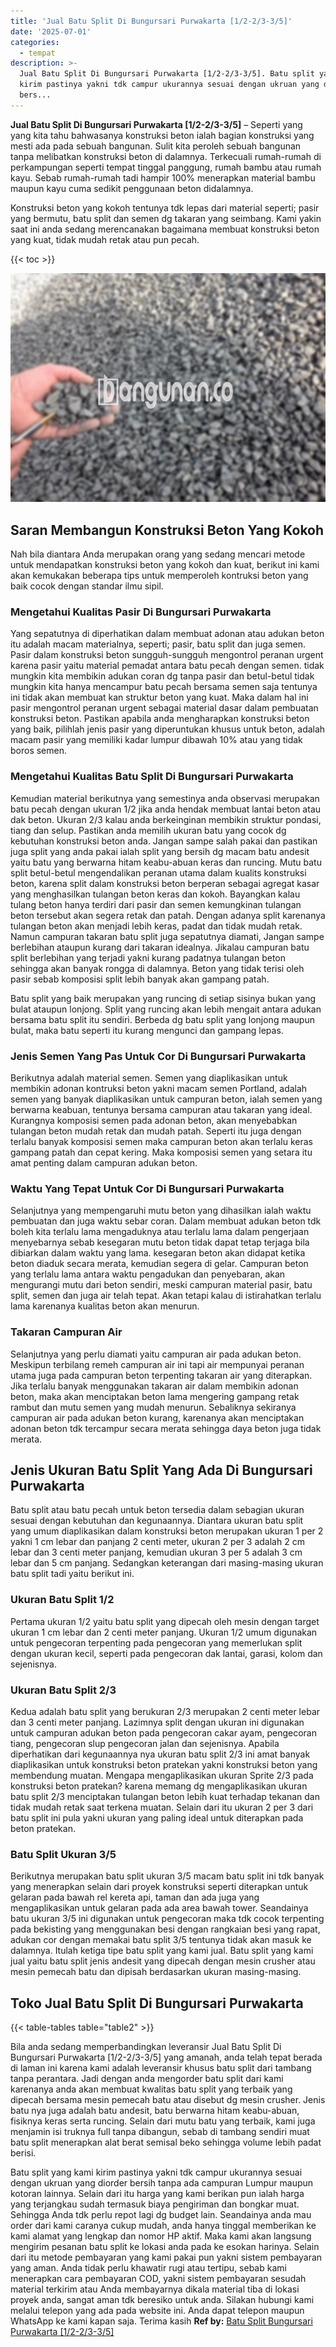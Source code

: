 ```yaml
---
title: 'Jual Batu Split Di Bungursari Purwakarta [1/2-2/3-3/5]'
date: '2025-07-01'
categories:
  - tempat
description: >-
  Jual Batu Split Di Bungursari Purwakarta [1/2-2/3-3/5]. Batu split yang kami
  kirim pastinya yakni tdk campur ukurannya sesuai dengan ukruan yang diorder
  bers...
---
```


**Jual Batu Split Di Bungursari Purwakarta \[1/2-2/3-3/5\]** – Seperti yang yang kita tahu bahwasanya konstruksi beton ialah bagian konstruksi yang mesti ada pada sebuah bangunan. Sulit kita peroleh sebuah bangunan tanpa melibatkan konstruksi beton di dalamnya. Terkecuali rumah-rumah di perkampungan seperti tempat tinggal panggung, rumah bambu atau rumah kayu. Sebab rumah-rumah tadi hampir 100% menerapkan material bambu maupun kayu cuma sedikit penggunaan beton didalamnya.

Konstruksi beton yang kokoh tentunya tdk lepas dari material seperti; pasir yang bermutu, batu split dan semen dg takaran yang seimbang. Kami yakin saat ini anda sedang merencanakan bagaimana membuat konstruksi beton yang kuat, tidak mudah retak atau pun pecah.

{{< toc >}}

![Jual Batu Split Di Bungursari Purwakarta [1/2-2/3-3/5]](/images/jual-batu-split-38.png)

## Saran Membangun Konstruksi Beton Yang Kokoh

Nah bila diantara Anda merupakan orang yang sedang mencari metode untuk mendapatkan konstruksi beton yang kokoh dan kuat, berikut ini kami akan kemukakan beberapa tips untuk memperoleh kontruksi beton yang baik cocok dengan standar ilmu sipil.

### Mengetahui Kualitas Pasir Di Bungursari Purwakarta

Yang sepatutnya di diperhatikan dalam membuat adonan atau adukan beton itu adalah macam materialnya, seperti; pasir, batu split dan juga semen. Pasir dalam konstruksi beton sungguh-sungguh mengontrol peranan urgent karena pasir yaitu material pemadat antara batu pecah dengan semen. tidak mungkin kita membikin adukan coran dg tanpa pasir dan betul-betul tidak mungkin kita hanya mencampur batu pecah bersama semen saja tentunya ini tidak akan membuat kan struktur beton yang kuat. Maka dalam hal ini pasir mengontrol peranan urgent sebagai material dasar dalam pembuatan konstruksi beton. Pastikan apabila anda mengharapkan konstruksi beton yang baik, pilihlah jenis pasir yang diperuntukan khusus untuk beton, adalah macam pasir yang memiliki kadar lumpur dibawah 10% atau yang tidak boros semen.

### Mengetahui Kualitas Batu Split Di Bungursari Purwakarta

Kemudian material berikutnya yang semestinya anda observasi merupakan batu pecah dengan ukuran 1/2 jika anda hendak membuat lantai beton atau dak beton. Ukuran 2/3 kalau anda berkeinginan membikin struktur pondasi, tiang dan selup. Pastikan anda memilih ukuran batu yang cocok dg kebutuhan konstruksi beton anda. Jangan sampe salah pakai dan pastikan juga split yang anda pakai ialah split yang bersih dg macam batu andesit yaitu batu yang berwarna hitam keabu-abuan keras dan runcing. Mutu batu split betul-betul mengendalikan peranan utama dalam kualits konstruksi beton, karena split dalam konstruksi beton berperan sebagai agregat kasar yang menghasilkan tulangan beton keras dan kokoh. Bayangkan kalau tulang beton hanya terdiri dari pasir dan semen kemungkinan tulangan beton tersebut akan segera retak dan patah. Dengan adanya split karenanya tulangan beton akan menjadi lebih keras, padat dan tidak mudah retak. Namun campuran takaran batu split juga sepatutnya diamati, Jangan sampe berlebihan ataupun kurang dari takaran idealnya. Jikalau campuran batu split berlebihan yang terjadi yakni kurang padatnya tulangan beton sehingga akan banyak rongga di dalamnya. Beton yang tidak terisi oleh pasir sebab komposisi split lebih banyak akan gampang patah.

Batu split yang baik merupakan yang runcing di setiap sisinya bukan yang bulat ataupun lonjong. Split yang runcing akan lebih mengait antara adukan bersama batu split itu sendiri. Berbeda dg batu split yang lonjong maupun bulat, maka batu seperti itu kurang mengunci dan gampang lepas.

### Jenis Semen Yang Pas Untuk Cor Di Bungursari Purwakarta

Berikutnya adalah material semen. Semen yang diaplikasikan untuk membikin adonan kontruksi beton yakni macam semen Portland, adalah semen yang banyak diaplikasikan untuk campuran beton, ialah semen yang berwarna keabuan, tentunya bersama campuran atau takaran yang ideal. Kurangnya komposisi semen pada adonan beton, akan menyebabkan tulangan beton mudah retak dan mudah patah. Seperti itu juga dengan terlalu banyak komposisi semen maka campuran beton akan terlalu keras gampang patah dan cepat kering. Maka komposisi semen yang setara itu amat penting dalam campuran adukan beton.

### Waktu Yang Tepat Untuk Cor Di Bungursari Purwakarta

Selanjutnya yang mempengaruhi mutu beton yang dihasilkan ialah waktu pembuatan dan juga waktu sebar coran. Dalam membuat adukan beton tdk boleh kita terlalu lama mengaduknya atau terlalu lama dalam pengerjaan menyebarnya sebab kesegaran mutu beton tidak dapat tetap terjaga bila dibiarkan dalam waktu yang lama. kesegaran beton akan didapat ketika beton diaduk secara merata, kemudian segera di gelar. Campuran beton yang terlalu lama antara waktu pengadukan dan penyebaran, akan mengurangi mutu dari beton sendiri, meski campuran material pasir, batu split, semen dan juga air telah tepat. Akan tetapi kalau di istirahatkan terlalu lama karenanya kualitas beton akan menurun.

### Takaran Campuran Air

Selanjutnya yang perlu diamati yaitu campuran air pada adukan beton. Meskipun terbilang remeh campuran air ini tapi air mempunyai peranan utama juga pada campuran beton terpenting takaran air yang diterapkan. Jika terlalu banyak menggunakan takaran air dalam membikin adonan beton, maka akan menciptakan beton lama mengering gampang retak rambut dan mutu semen yang mudah menurun. Sebaliknya sekiranya campuran air pada adukan beton kurang, karenanya akan menciptakan adonan beton tdk tercampur secara merata sehingga daya beton juga tidak merata.

## Jenis Ukuran Batu Split Yang Ada Di Bungursari Purwakarta

Batu split atau batu pecah untuk beton tersedia dalam sebagian ukuran sesuai dengan kebutuhan dan kegunaannya. Diantara ukuran batu split yang umum diaplikasikan dalam konstruksi beton merupakan ukuran 1 per 2 yakni 1 cm lebar dan panjang 2 centi meter, ukuran 2 per 3 adalah 2 cm lebar dan 3 centi meter panjang, kemudian ukuran 3 per 5 adalah 3 cm lebar dan 5 cm panjang. Sedangkan keterangan dari masing-masing ukuran batu split tadi yaitu berikut ini.

### Ukuran Batu Split 1/2

Pertama ukuran 1/2 yaitu batu split yang dipecah oleh mesin dengan target ukuran 1 cm lebar dan 2 centi meter panjang. Ukuran 1/2 umum digunakan untuk pengecoran terpenting pada pengecoran yang memerlukan split dengan ukuran kecil, seperti pada pengecoran dak lantai, garasi, kolom dan sejenisnya.

### Ukuran Batu Split 2/3

Kedua adalah batu split yang berukuran 2/3 merupakan 2 centi meter lebar dan 3 centi meter panjang. Lazimnya split dengan ukuran ini digunakan untuk campuran adukan beton pada pengecoran cakar ayam, pengecoran tiang, pengecoran slup pengecoran jalan dan sejenisnya. Apabila diperhatikan dari kegunaannya nya ukuran batu split 2/3 ini amat banyak diaplikasikan untuk konstruksi beton pratekan yakni konstruksi beton yang membendung muatan. Mengapa mengaplikasikan ukuran Sprite 2/3 pada konstruksi beton pratekan? karena memang dg mengaplikasikan ukuran batu split 2/3 menciptakan tulangan beton lebih kuat terhadap tekanan dan tidak mudah retak saat terkena muatan. Selain dari itu ukuran 2 per 3 dari batu split ini pula yakni ukuran yang paling ideal untuk diterapkan pada beton pratekan.

### Batu Split Ukuran 3/5

Berikutnya merupakan batu split ukuran 3/5 macam batu split ini tdk banyak yang menerapkan selain dari proyek konstruksi seperti diterapkan untuk gelaran pada bawah rel kereta api, taman dan ada juga yang mengaplikasikan untuk gelaran pada ada area bawah tower. Seandainya batu ukuran 3/5 ini digunakan untuk pengecoran maka tdk cocok terpenting pada bekisting yang menggunakan besi dengan rangkaian besi yang rapat, adukan cor dengan memakai batu split 3/5 tentunya tidak akan masuk ke dalamnya. Itulah ketiga tipe batu split yang kami jual. Batu split yang kami jual yaitu batu split jenis andesit yang dipecah dengan mesin crusher atau mesin pemecah batu dan dipisah berdasarkan ukuran masing-masing.

## Toko Jual Batu Split Di Bungursari Purwakarta

{{< table-tables table="table2" >}}

Bila anda sedang memperbandingkan leveransir Jual Batu Split Di Bungursari Purwakarta \[1/2-2/3-3/5\] yang amanah, anda telah tepat berada di laman ini karena kami adalah leveransir khusus batu split dari tambang tanpa perantara. Jadi dengan anda mengorder batu split dari kami karenanya anda akan membuat kwalitas batu split yang terbaik yang dipecah bersama mesin pemecah batu atau disebut dg mesin crusher. Jenis batu nya juga adalah batu andesit, batu berwarna hitam keabu-abuan, fisiknya keras serta runcing. Selain dari mutu batu yang terbaik, kami juga menjamin isi truknya full tanpa dibangun, sebab di tambang sendiri muat batu split menerapkan alat berat semisal beko sehingga volume lebih padat berisi.

Batu split yang kami kirim pastinya yakni tdk campur ukurannya sesuai dengan ukruan yang diorder bersih tanpa ada campuran Lumpur maupun kotoran lainnya. Selain dari itu harga yang kami berikan pun ialah harga yang terjangkau sudah termasuk biaya pengiriman dan bongkar muat. Sehingga Anda tdk perlu repot lagi dg budget lain. Seandainya anda mau order dari kami caranya cukup mudah, anda hanya tinggal memberikan ke kami alamat yang lengkap dan nomor HP aktif. Maka kami akan langsung mengirim pesanan batu split ke lokasi anda pada ke esokan harinya. Selain dari itu metode pembayaran yang kami pakai pun yakni sistem pembayaran yang aman. Anda tidak perlu khawatir rugi atau tertipu, sebab kami menerapkan cara pembayaran COD, yakni sistem pembayaran sesudah material terkirim atau Anda membayarnya dikala material tiba di lokasi proyek anda, sangat aman tdk beresiko untuk anda. Silakan hubungi kami melalui telepon yang ada pada website ini. Anda dapat telepon maupun WhatsApp ke kami kapan saja. Terima kasih
**Ref by:** [Batu Split Bungursari Purwakarta [1/2-2/3-3/5]](https://id.wikipedia.org/wiki/Batu)
